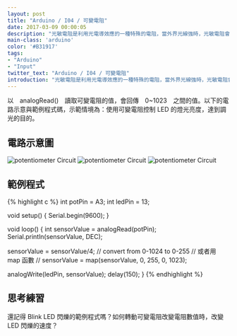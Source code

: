 ```yaml
---
layout: post
title: "Arduino / I04 / 可變電阻"
date: 2017-03-09 00:00:05
description: "光敏電阻是利用光電導效應的一種特殊的電阻，當外界光線強時，光敏電阻會讀到較大的值；外界光線弱時，會讀到較小的值。"
main-class: 'arduino'
color: '#B31917'
tags:
- "Arduino"
- "Input"
twitter_text: "Arduino / I04 / 可變電阻"
introduction: "光敏電阻是利用光電導效應的一種特殊的電阻，當外界光線強時，光敏電阻會讀到較大的值；外界光線弱時，會讀到較小的值。"
---
```


以　analogRead()　讀取可變電阻的值，會回傳　0~1023　之間的值。以下的電路示意與範例程式碼，示範情境為：使用可變電阻控制 LED 的燈光亮度，達到調光的目的。


## 電路示意圖

![potentiometer Circuit](/freakhq/assets/img/posts/I04-1.png)
![potentiometer Circuit](/freakhq/assets/img/posts/I04-2.png)
![potentiometer Circuit](/freakhq/assets/img/posts/I04-3.png)

## 範例程式

{% highlight c %}
int potPin = A3;
int ledPin = 13;

void setup() {
  Serial.begin(9600);
}

void loop() {
  int sensorValue = analogRead(potPin);
  Serial.println(sensorValue, DEC);
  
  sensorValue = sensorValue/4; // convert from 0-1024 to 0-255
  // 或者用 map 函數
  // sensorValue = map(sensorValue, 0, 255, 0, 1023);

  analogWrite(ledPin, sensorValue);
  delay(150);
}
{% endhighlight %}

## 思考練習

還記得 Blink LED 閃爍的範例程式嗎？如何轉動可變電阻改變電阻數值時，改變 LED 閃爍的速度？